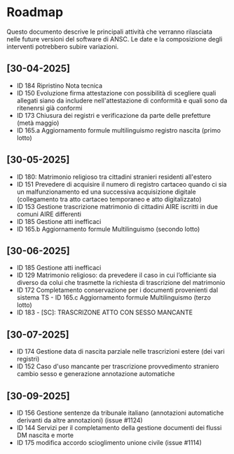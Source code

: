 # Roadmap

Questo documento descrive le principali attività che verranno rilasciata nelle future versioni del software di ANSC.
Le date e la composizione degli interventi potrebbero subire variazioni.

## [30-04-2025]

- ID 184 Ripristino Nota tecnica
- ID 150 Evoluzione firma attestazione con possibilità di scegliere quali allegati siano da includere nell'attestazione di conformità e quali sono da ritenenrsi già conformi
- ID 173  Chiusura dei registri e verificazione da parte delle prefetture  (metà maggio)
- ID 165.a Aggiornamento formule multilinguismo registro nascita (primo lotto)

## [30-05-2025]
- ID 180:  Matrimonio religioso tra cittadini stranieri residenti all'estero
- ID 151 Prevedere di acquisire il numero di registro cartaceo quando ci sia un malfunzionamento ed una successiva acquisizione digitale (collegamento tra atto cartaceo temporaneo e atto digitalizzato)
- ID 153 Gestione trascrizione matrimonio di cittadini AIRE iscritti in due comuni AIRE differenti
- ID 185 Gestione atti inefficaci
- ID 165.b Aggiornamento formule Multilinguismo (secondo lotto)
​
## [30-06-2025]
- ID 185 Gestione atti inefficaci
- ID 129 Matrimonio religioso: da prevedere il caso in cui l’officiante sia diverso da colui che trasmette la richiesta di trascrizione del matrimonio 
- ID 172 Completamento conservazione per i documenti provenienti dal sistema TS
​- ID 165.c Aggiornamento formule Multilinguismo (terzo lotto)
- ID 183 - [SC]: TRASCRIZONE ATTO CON SESSO MANCANTE 

## [30-07-2025]
- ID 174 Gestione data di nascita parziale nelle trascrizioni estere (dei vari registri)
- ID 152 Caso d'uso mancante per trascrizione provvedimento straniero cambio sesso e generazione annotazione automatiche 

## [30-09-2025]
- ID 156  Gestione sentenze da tribunale italiano (annotazioni automatiche derivanti da altre annotazioni) (issue #1124)
- ID 144 Servizi per il completamento della gestione documenti dei flussi DM nascita e morte
- ID 175 modifica accordo scioglimento unione civile (issue #1114) 
